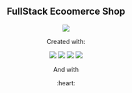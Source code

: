 <h2 align='center'>FullStack Ecoomerce Shop</h2>
<p align='center'>
  <img src='https://user-images.githubusercontent.com/64248524/176507230-eda3c64b-ce93-4c3d-a2c9-6d9d812fd5d6.PNG'></img>
</p>
<p align='center'>Created with:</p>
<p align='center'>
  <img src="https://img.shields.io/badge/react-%2320232a.svg?style=for-the-badge&logo=react&logoColor=%2361DAFB" />
  <img src="https://img.shields.io/badge/SASS-hotpink.svg?style=for-the-badge&logo=SASS&logoColor=white" />
  <img src="https://img.shields.io/badge/Firebase-039BE5?style=for-the-badge&logo=Firebase&logoColor=white" />
  <img src="https://img.shields.io/badge/React_Router-CA4245?style=for-the-badge&logo=react-router&logoColor=white" />
</p>
<p align='center'>And with</p>
<p align='center'>:heart:</p>
